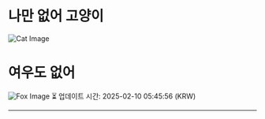 
# 나만 없어 고양이

![Cat Image](https://cdn2.thecatapi.com/images/13v.gif)

# 여우도 없어
![Fox Image](https://randomfox.ca/images/46.jpg)
⏳ 업데이트 시간: 2025-02-10 05:45:56 (KRW)

---
